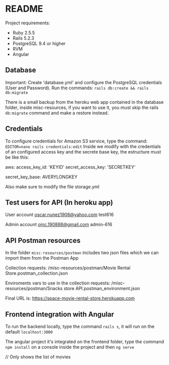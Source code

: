 # README

Project requirements:

* Ruby 2.5.5
* Rails 5.2.3
* PostgreSQL 9.4 or higher
* RVM
* Angular

## Database

Important: Create 'database.yml' and configure the PostgreSQL credentials (User and Password).
Run the commands: `rails db:create && rails db:migrate`

There is a small backup from the heroku web app contained in the database folder, inside
misc-resources, if you want to use it, you must skip the rails `db:migrate` command and make
a restore instead.

## Credentials

To configure credentials for Amazon S3 service, type the command: `EDITOR=nano rails credentials:edit`
Inside we modify with the credentials of an configured access key and the secrete base key,
the estructure must be like this:

aws:
  access_key_id: 'KEYID'
  secret_access_key: 'SECRETKEY'

secret_key_base: AVERYLONGKEY


Also make sure to modify the file storage.yml

## Test users for API (In heroku app)

User account
oscar.nunez1908@yahoo.com
test616

Admin account
ojnc.190888@gmail.com
admin-616

## API Postman resources

In the folder `misc-resources/postman` includes two json files which we can import them from the Postman App

Collection requests:
  /misc-resources/postman/Movie Rental Store.postman_collection.json

Enviroments vars to use in the collection requests:
  /misc-resources/postman/Snacks store API.postman_environment.json

Final URL is: https://space-movie-rental-store.herokuapp.com

## Frontend integration with Angular

To run the backend locally, type the command `rails s`, it will run on the default `localhost:3000`

The angular project it's integrated on the frontend folder, type the command `npm install` on a console inside the project
and then `ng serve`

// Only shows the list of movies
